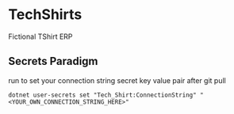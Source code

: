 # TechShirts
Fictional TShirt ERP


## Secrets Paradigm

run to set your connection string secret key value pair after git pull
```
dotnet user-secrets set "Tech_Shirt:ConnectionString" "<YOUR_OWN_CONNECTION_STRING_HERE>"
```
